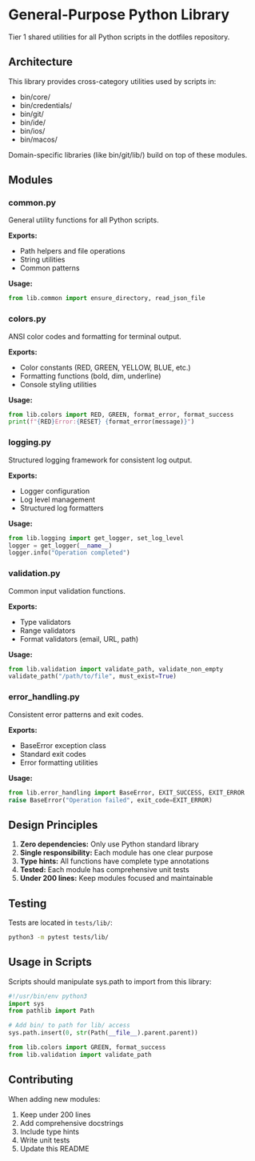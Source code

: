 # General-Purpose Python Library

Tier 1 shared utilities for all Python scripts in the dotfiles repository.

## Architecture

This library provides cross-category utilities used by scripts in:
- bin/core/
- bin/credentials/
- bin/git/
- bin/ide/
- bin/ios/
- bin/macos/

Domain-specific libraries (like bin/git/lib/) build on top of these modules.

## Modules

### common.py
General utility functions for all Python scripts.

**Exports:**
- Path helpers and file operations
- String utilities
- Common patterns

**Usage:**
```python
from lib.common import ensure_directory, read_json_file
```

### colors.py
ANSI color codes and formatting for terminal output.

**Exports:**
- Color constants (RED, GREEN, YELLOW, BLUE, etc.)
- Formatting functions (bold, dim, underline)
- Console styling utilities

**Usage:**
```python
from lib.colors import RED, GREEN, format_error, format_success
print(f"{RED}Error:{RESET} {format_error(message)}")
```

### logging.py
Structured logging framework for consistent log output.

**Exports:**
- Logger configuration
- Log level management
- Structured log formatters

**Usage:**
```python
from lib.logging import get_logger, set_log_level
logger = get_logger(__name__)
logger.info("Operation completed")
```

### validation.py
Common input validation functions.

**Exports:**
- Type validators
- Range validators
- Format validators (email, URL, path)

**Usage:**
```python
from lib.validation import validate_path, validate_non_empty
validate_path("/path/to/file", must_exist=True)
```

### error_handling.py
Consistent error patterns and exit codes.

**Exports:**
- BaseError exception class
- Standard exit codes
- Error formatting utilities

**Usage:**
```python
from lib.error_handling import BaseError, EXIT_SUCCESS, EXIT_ERROR
raise BaseError("Operation failed", exit_code=EXIT_ERROR)
```

## Design Principles

1. **Zero dependencies:** Only use Python standard library
2. **Single responsibility:** Each module has one clear purpose
3. **Type hints:** All functions have complete type annotations
4. **Tested:** Each module has comprehensive unit tests
5. **Under 200 lines:** Keep modules focused and maintainable

## Testing

Tests are located in `tests/lib/`:

```bash
python3 -m pytest tests/lib/
```

## Usage in Scripts

Scripts should manipulate sys.path to import from this library:

```python
#!/usr/bin/env python3
import sys
from pathlib import Path

# Add bin/ to path for lib/ access
sys.path.insert(0, str(Path(__file__).parent.parent))

from lib.colors import GREEN, format_success
from lib.validation import validate_path
```

## Contributing

When adding new modules:
1. Keep under 200 lines
2. Add comprehensive docstrings
3. Include type hints
4. Write unit tests
5. Update this README
